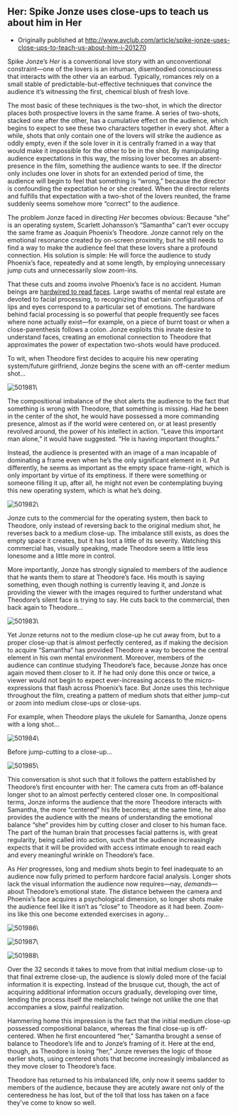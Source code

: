 ## Her: Spike Jonze uses close-ups to teach us about him in Her

 * Originally published at http://www.avclub.com/article/spike-jonze-uses-close-ups-to-teach-us-about-him-i-201270

Spike Jonze’s *Her* is a conventional love story with an unconventional constraint—one of the lovers is an inhuman, disembodied consciousness that interacts with the other via an earbud. Typically, romances rely on a small stable of predictable-but-effective techniques that convince the audience it’s witnessing the first, chemical blush of fresh love.

The most basic of these techniques is the two-shot, in which the director places both prospective lovers in the same frame. A series of two-shots, stacked one after the other, has a cumulative effect on the audience, which begins to expect to see these two characters together in every shot. After a while, shots that only contain one of the lovers will strike the audience as oddly empty, even if the sole lover in it is centrally framed in a way that would make it impossible for the other to be in the shot. By manipulating audience expectations in this way, the missing lover becomes an absent-presence in the film, something the audience wants to see. If the director only includes one lover in shots for an extended period of time, the audience will begin to feel that something is “wrong,” because the director is confounding the expectation he or she created. When the director relents and fulfills that expectation with a two-shot of the lovers reunited, the frame suddenly seems somehow more “correct” to the audience.

The problem Jonze faced in directing *Her* becomes obvious: Because “she” is an operating system, Scarlett Johansson’s “Samantha” can’t ever occupy the same frame as Joaquin Phoenix’s Theodore. Jonze cannot rely on the emotional resonance created by on-screen proximity, but he still needs to find a way to make the audience feel that these lovers share a profound connection. His solution is simple: He will force the audience to study Phoenix’s face, repeatedly and at some length, by employing unnecessary jump cuts and unnecessarily slow zoom-ins.

That these cuts and zooms involve Phoenix’s face is no accident. Human beings are [hardwired to read faces](http://en.wikipedia.org/wiki/Face_perception). Large swaths of mental real estate are devoted to facial processing, to recognizing that certain configurations of lips and eyes correspond to a particular set of emotions. The hardware behind facial processing is so powerful that people frequently see faces where none actually exist—for example, on a piece of burnt toast or when a close-parenthesis follows a colon. Jonze exploits this innate desire to understand faces, creating an emotional connection to Theodore that approximates the power of expectation two-shots would have produced.

To wit, when Theodore first decides to acquire his new operating system/future girlfriend, Jonze begins the scene with an off-center medium shot...

![501981](../../images/film/her/501981.jpg)\ 

The compositional imbalance of the shot alerts the audience to the fact that something is wrong with Theodore, that something is missing. Had he been in the center of the shot, he would have possessed a more commanding presence, almost as if the world were centered on, or at least presently revolved around, the power of his intellect in action. “Leave this important man alone,” it would have suggested. “He is having important thoughts.”

Instead, the audience is presented with an image of a man incapable of dominating a frame even when he’s the only significant element in it. Put differently, he seems as important as the empty space frame-right, which is only important by virtue of its emptiness. If there were something or someone filling it up, after all, he might not even be contemplating buying this new operating system, which is what he’s doing.

![501982](../../images/film/her/501982.jpg)\ 

Jonze cuts to the commercial for the operating system, then back to Theodore, only instead of reversing back to the original medium shot, he reverses back to a medium close-up. The imbalance still exists, as does the empty space it creates, but it has lost a little of its severity. Watching this commercial has, visually speaking, made Theodore seem a little less lonesome and a little more in control.

More importantly, Jonze has strongly signaled to members of the audience that he wants them to stare at Theodore’s face. His mouth is saying something, even though nothing is currently leaving it, and Jonze is providing the viewer with the images required to further understand what Theodore’s silent face is trying to say. He cuts back to the commercial, then back again to Theodore...

![501983](../../images/film/her/501983.jpg)\ 

Yet Jonze returns not to the medium close-up he cut away from, but to a proper close-up that is almost perfectly centered, as if making the decision to acquire “Samantha” has provided Theodore a way to become the central element in his own mental environment. Moreover, members of the audience can continue studying Theodore’s face, because Jonze has once again moved them closer to it. If he had only done this once or twice, a viewer would not begin to expect ever-increasing access to the micro-expressions that flash across Phoenix’s face. But Jonze uses this technique throughout the film, creating a pattern of medium shots that either jump-cut or zoom into medium close-ups or close-ups.

For example, when Theodore plays the ukulele for Samantha, Jonze opens with a long shot...

![501984](../../images/film/her/501984.jpg)\ 

Before jump-cutting to a close-up...

![501985](../../images/film/her/501985.jpg)\ 

This conversation is shot such that it follows the pattern established by Theodore’s first encounter with her: The camera cuts from an off-balance longer shot to an almost perfectly centered closer one. In compositional terms, Jonze informs the audience that the more Theodore interacts with Samantha, the more “centered” his life becomes; at the same time, he also provides the audience with the means of understanding the emotional balance “she” provides him by cutting closer and closer to his human face. The part of the human brain that processes facial patterns is, with great regularity, being called into action, such that the audience increasingly expects that it will be provided with access intimate enough to read each and every meaningful wrinkle on Theodore’s face.

As *Her* progresses, long and medium shots begin to feel inadequate to an audience now fully primed to perform hardcore facial analysis. Longer shots lack the visual information the audience now requires—nay, *demands*—about Theodore’s emotional state. The distance between the camera and Phoenix’s face acquires a psychological dimension, so longer shots make the audience feel like it isn’t as “close” to Theodore as it had been. Zoom-ins like this one become extended exercises in agony...

![501986](../../images/film/her/501986.jpg)\ 

![501987](../../images/film/her/501987.jpg)\ 

![501988](../../images/film/her/501988.jpg)\ 

Over the 32 seconds it takes to move from that initial medium close-up to that final extreme close-up, the audience is slowly doled more of the facial information it is expecting. Instead of the brusque cut, though, the act of acquiring additional information occurs gradually, developing over time, lending the process itself the melancholic twinge not unlike the one that accompanies a slow, painful realization.

Hammering home this impression is the fact that the initial medium close-up possessed compositional balance, whereas the final close-up is off-centered. When he first encountered “her,” Samantha brought a sense of balance to Theodore’s life and to Jonze’s framing of it. Here at the end, though, as Theodore is losing “her,” Jonze reverses the logic of those earlier shots, using centered shots that become increasingly imbalanced as they move closer to Theodore’s face.  

Theodore has returned to his imbalanced life, only now it seems sadder to members of the audience, because they are acutely aware not only of the centeredness he has lost, but of the toll that loss has taken on a face they’ve come to know so well.
